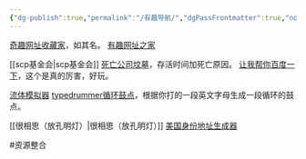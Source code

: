 ```yaml
---
{"dg-publish":true,"permalink":"/有趣导航/","dgPassFrontmatter":true,"noteIcon":""}
---
```



[奇趣网址收藏家](https://fuun.fun/)，如其名。
[有趣网址之家](https://youquhome.com/)

[[scp基金会\|scp基金会]]
[死亡公司坟墓](https://www.itjuzi.com/deathCompany)，存活时间加死亡原因。
[让我帮你百度一下](https://baidu.physton.com/#)，这个是真的厉害，好玩。

[流体模拟器](https://paveldogreat.github.io/WebGL-Fluid-Simulation/)
[typedrummer循环鼓点](http://typedrummer.com/)，根据你打的一段英文字母生成一段循环的鼓点。

[[很相思（放孔明灯）\|很相思（放孔明灯）]]
[美国身份地址生成器](https://www.shenfendaquan.com/)

#资源整合